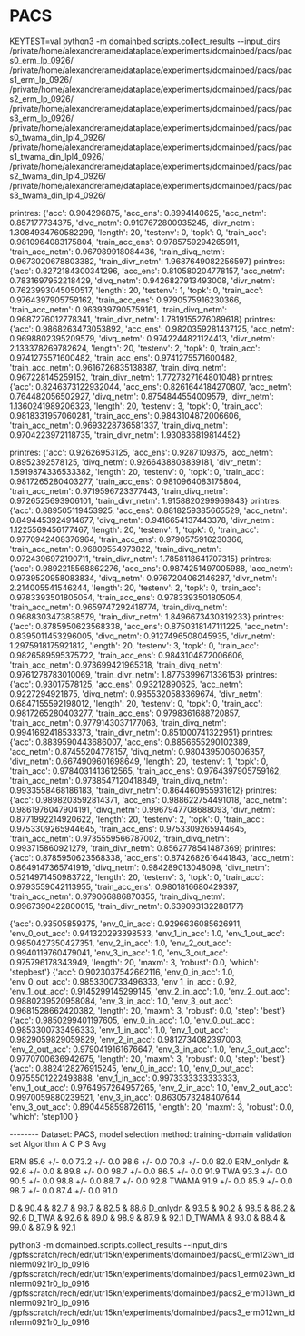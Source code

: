 # PACS

KEYTEST=val python3 -m domainbed.scripts.collect_results --input_dirs /private/home/alexandrerame/dataplace/experiments/domainbed/pacs/pacs0_erm_lp_0926/ /private/home/alexandrerame/dataplace/experiments/domainbed/pacs/pacs1_erm_lp_0926/ /private/home/alexandrerame/dataplace/experiments/domainbed/pacs/pacs2_erm_lp_0926/ /private/home/alexandrerame/dataplace/experiments/domainbed/pacs/pacs3_erm_lp_0926/ /private/home/alexandrerame/dataplace/experiments/domainbed/pacs/pacs0_twama_din_lpl4_0926/ /private/home/alexandrerame/dataplace/experiments/domainbed/pacs/pacs1_twama_din_lpl4_0926/ /private/home/alexandrerame/dataplace/experiments/domainbed/pacs/pacs2_twama_din_lpl4_0926/ /private/home/alexandrerame/dataplace/experiments/domainbed/pacs/pacs3_twama_din_lpl4_0926/


printres:  {'acc': 0.904296875, 'acc_ens': 0.8994140625, 'acc_netm': 0.857177734375, 'divq_netm': 0.9197672800935245, 'divr_netm': 1.3084934760582299, 'length': 20, 'testenv': 0, 'topk': 0, 'train_acc': 0.9810964083175804, 'train_acc_ens': 0.9785759294265911, 'train_acc_netm': 0.967989918084436, 'train_divq_netm': 0.9673020678803382, 'train_divr_netm': 1.9687649082256597}
printres:  {'acc': 0.8272184300341296, 'acc_ens': 0.810580204778157, 'acc_netm': 0.7831697952218429, 'divq_netm': 0.9426827913493008, 'divr_netm': 0.7623993045050517, 'length': 20, 'testenv': 1, 'topk': 0, 'train_acc': 0.9764397905759162, 'train_acc_ens': 0.9790575916230366, 'train_acc_netm': 0.9639397905759161, 'train_divq_netm': 0.9687276012778341, 'train_divr_netm': 1.7819155276089618}
printres:  {'acc': 0.9868263473053892, 'acc_ens': 0.9820359281437125, 'acc_netm': 0.9698802395209579, 'divq_netm': 0.9742244821124413, 'divr_netm': 2.133378269782624, 'length': 20, 'testenv': 2, 'topk': 0, 'train_acc': 0.9741275571600482, 'train_acc_ens': 0.9741275571600482, 'train_acc_netm': 0.9616726835138387, 'train_divq_netm': 0.967228145259152, 'train_divr_netm': 1.7727327164801048}
printres:  {'acc': 0.8246373122932044, 'acc_ens': 0.8261644184270807, 'acc_netm': 0.764482056502927, 'divq_netm': 0.8754844554009579, 'divr_netm': 1.1360241989206323, 'length': 20, 'testenv': 3, 'topk': 0, 'train_acc': 0.9818331957060281, 'train_acc_ens': 0.9843104872006606, 'train_acc_netm': 0.9693228736581337, 'train_divq_netm': 0.9704223972118735, 'train_divr_netm': 1.930836819814452}

printres:  {'acc': 0.92626953125, 'acc_ens': 0.9287109375, 'acc_netm': 0.8952392578125, 'divq_netm': 0.9266438803839181, 'divr_netm': 1.5919874336533382, 'length': 20, 'testenv': 0, 'topk': 0, 'train_acc': 0.9817265280403277, 'train_acc_ens': 0.9810964083175804, 'train_acc_netm': 0.9719596723377443, 'train_divq_netm': 0.9726525693906101, 'train_divr_netm': 1.9158820299969843}
printres:  {'acc': 0.889505119453925, 'acc_ens': 0.8818259385665529, 'acc_netm': 0.8494453924914677, 'divq_netm': 0.9416654137443378, 'divr_netm': 1.1225569456177467, 'length': 20, 'testenv': 1, 'topk': 0, 'train_acc': 0.9770942408376964, 'train_acc_ens': 0.9790575916230366, 'train_acc_netm': 0.96809554973822, 'train_divq_netm': 0.9724396972190711, 'train_divr_netm': 1.7858118641707315}
printres:  {'acc': 0.9892215568862276, 'acc_ens': 0.9874251497005988, 'acc_netm': 0.9739520958083834, 'divq_netm': 0.9767204062146287, 'divr_netm': 2.214005541546244, 'length': 20, 'testenv': 2, 'topk': 0, 'train_acc': 0.9783393501805054, 'train_acc_ens': 0.9783393501805054, 'train_acc_netm': 0.9659747292418774, 'train_divq_netm': 0.9688303473838579, 'train_divr_netm': 1.8496673430319233}
printres:  {'acc': 0.8785950623568338, 'acc_ens': 0.8750318147111225, 'acc_netm': 0.8395011453296005, 'divq_netm': 0.9127496508045935, 'divr_netm': 1.2975918175921812, 'length': 20, 'testenv': 3, 'topk': 0, 'train_acc': 0.9826589595375722, 'train_acc_ens': 0.9843104872006606, 'train_acc_netm': 0.973699421965318, 'train_divq_netm': 0.9761278783010069, 'train_divr_netm': 1.8775399671336153}
printres:  {'acc': 0.93017578125, 'acc_ens': 0.93212890625, 'acc_netm': 0.9227294921875, 'divq_netm': 0.9855320583369674, 'divr_netm': 0.6847155592198012, 'length': 20, 'testenv': 0, 'topk': 0, 'train_acc': 0.9817265280403277, 'train_acc_ens': 0.9798361688720857, 'train_acc_netm': 0.9779143037177063, 'train_divq_netm': 0.9941692418533373, 'train_divr_netm': 0.851000741322951}
printres:  {'acc': 0.8839590443686007, 'acc_ens': 0.8856655290102389, 'acc_netm': 0.87455204778157, 'divq_netm': 0.9804395006006357, 'divr_netm': 0.6674909601698649, 'length': 20, 'testenv': 1, 'topk': 0, 'train_acc': 0.9784031413612565, 'train_acc_ens': 0.9764397905759162, 'train_acc_netm': 0.9738547120418849, 'train_divq_netm': 0.9933558468186183, 'train_divr_netm': 0.864460955931612}
printres:  {'acc': 0.9898203592814371, 'acc_ens': 0.988622754491018, 'acc_netm': 0.9861976047904191, 'divq_netm': 0.9967947708688093, 'divr_netm': 0.8771992214920622, 'length': 20, 'testenv': 2, 'topk': 0, 'train_acc': 0.9753309265944645, 'train_acc_ens': 0.9753309265944645, 'train_acc_netm': 0.9735559566787002, 'train_divq_netm': 0.993715860921279, 'train_divr_netm': 0.8562778541487369}
printres:  {'acc': 0.8785950623568338, 'acc_ens': 0.8742682616441843, 'acc_netm': 0.8649147365741919, 'divq_netm': 0.984289013048098, 'divr_netm': 0.5214971450983722, 'length': 20, 'testenv': 3, 'topk': 0, 'train_acc': 0.9793559042113955, 'train_acc_ens': 0.9801816680429397, 'train_acc_netm': 0.979066886870355, 'train_divq_netm': 0.9967390422800015, 'train_divr_netm': 0.639093132288177}


{'acc': 0.93505859375, 'env_0_in_acc': 0.9296636085626911, 'env_0_out_acc': 0.941320293398533, 'env_1_in_acc': 1.0, 'env_1_out_acc': 0.9850427350427351, 'env_2_in_acc': 1.0, 'env_2_out_acc': 0.9940119760479041, 'env_3_in_acc': 1.0, 'env_3_out_acc': 0.975796178343949, 'length': 20, 'maxm': 3, 'robust': 0.0, 'which': 'stepbest'}
{'acc': 0.9023037542662116, 'env_0_in_acc': 1.0, 'env_0_out_acc': 0.9853300733496333, 'env_1_in_acc': 0.92, 'env_1_out_acc': 0.9145299145299145, 'env_2_in_acc': 1.0, 'env_2_out_acc': 0.9880239520958084, 'env_3_in_acc': 1.0, 'env_3_out_acc': 0.9681528662420382, 'length': 20, 'maxm': 3, 'robust': 0.0, 'step': 'best'}
{'acc': 0.9850299401197605, 'env_0_in_acc': 1.0, 'env_0_out_acc': 0.9853300733496333, 'env_1_in_acc': 1.0, 'env_1_out_acc': 0.9829059829059829, 'env_2_in_acc': 0.9812734082397003, 'env_2_out_acc': 0.9790419161676647, 'env_3_in_acc': 1.0, 'env_3_out_acc': 0.9770700636942675, 'length': 20, 'maxm': 3, 'robust': 0.0, 'step': 'best'}
{'acc': 0.8824128276915245, 'env_0_in_acc': 1.0, 'env_0_out_acc': 0.9755501222493888, 'env_1_in_acc': 0.9973333333333333, 'env_1_out_acc': 0.9764957264957265, 'env_2_in_acc': 1.0, 'env_2_out_acc': 0.9970059880239521, 'env_3_in_acc': 0.8630573248407644, 'env_3_out_acc': 0.8904458598726115, 'length': 20, 'maxm': 3, 'robust': 0.0, 'which': 'step100'}

-------- Dataset: PACS, model selection method: training-domain validation set
Algorithm             A                     C                     P                     S                     Avg

ERM                   85.6 +/- 0.0          73.2 +/- 0.0          98.6 +/- 0.0          70.8 +/- 0.0          82.0
ERM_onlydn            & 92.6 +/- 0.0      & 89.8 +/- 0.0          98.7 +/- 0.0          86.5 +/- 0.0          91.9
TWA                   93.3 +/- 0.0          90.5 +/- 0.0          98.8 +/- 0.0          88.7 +/- 0.0          92.8
TWAMA                 91.9 +/- 0.0          85.9 +/- 0.0          98.7 +/- 0.0          87.4 +/- 0.0          91.0

D                     & 90.4 & 82.7 & 98.7 & 82.5 & 88.6
D_onlydn & 93.5 & 90.2 & 98.5 & 88.2 & 92.6
D_TWA           &     92.6 & 89.0 & 98.9 & 87.9 & 92.1
D_TWAMA       &     93.0 & 88.4 & 99.0 & 87.9 & 92.1


python3 -m domainbed.scripts.collect_results --input_dirs /gpfsscratch/rech/edr/utr15kn/experiments/domainbed/pacs0_erm123wn_idn1erm0921r0_lp_0916 /gpfsscratch/rech/edr/utr15kn/experiments/domainbed/pacs1_erm023wn_idn1erm0921r0_lp_0916 /gpfsscratch/rech/edr/utr15kn/experiments/domainbed/pacs2_erm013wn_idn1erm0921r0_lp_0916 /gpfsscratch/rech/edr/utr15kn/experiments/domainbed/pacs3_erm012wn_idn1erm0921r0_lp_0916
